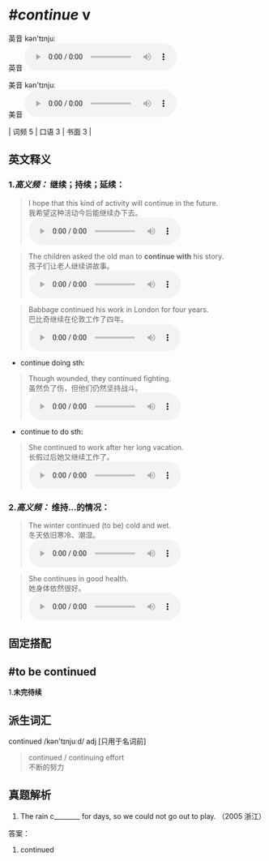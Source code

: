# ***\#continue*** v
英音 kən'tɪnjuː  
英音
<audio src="./media/continue-B.aac" controls="controls"></audio>

美音 kən'tɪnjuː  
美音
<audio src="./media/continue.aac" controls="controls"></audio>



| 词频 5 | 口语 3 | 书面 3 |  

英文释义
---
### 1.*高义频：* **继续；持续；延续：**  

 > I hope that this kind of activity will continue in the future.  
 > 我希望这种活动今后能继续办下去。    
<audio src="./media/1-continue.aac" controls="controls"></audio>

 > The children asked the old man to **continue with** his story.  
 > 孩子们让老人继续讲故事。    
<audio src="./media/2-continue.aac" controls="controls"></audio>

 > Babbage continued his work in London for four years.  
 > 巴比奇继续在伦敦工作了四年。    
<audio src="./media/3-continue.aac" controls="controls"></audio>

- continue doing sth:

 > Though wounded, they continued fighting.  
 > 虽然负了伤，但他们仍然坚持战斗。    
<audio src="./media/4-continue.aac" controls="controls"></audio>

- continue to do sth:

 > She continued to work after her long vacation.  
 > 长假过后她又继续工作了。    
<audio src="./media/5-continue.aac" controls="controls"></audio>

### 2.*高义频：* **维持…的情况：**  

 > The winter continued (to be) cold and wet.  
 > 冬天依旧寒冷、潮湿。    
<audio src="./media/6-continue.aac" controls="controls"></audio>

 > She continues in good health.  
 > 她身体依然很好。    
<audio src="./media/7-continue.aac" controls="controls"></audio>


固定搭配
---
## \#to be continued 
1.**未完待续**  


派生词汇
---
continued /kən'tɪnjuːd/ adj [只用于名词前]  
 > continued / continuing effort  
 > 不断的努力    


真题解析
---
1. The rain c________ for days, so we could not go out to play.  （2005 浙江）  

答案：
1. continued  

